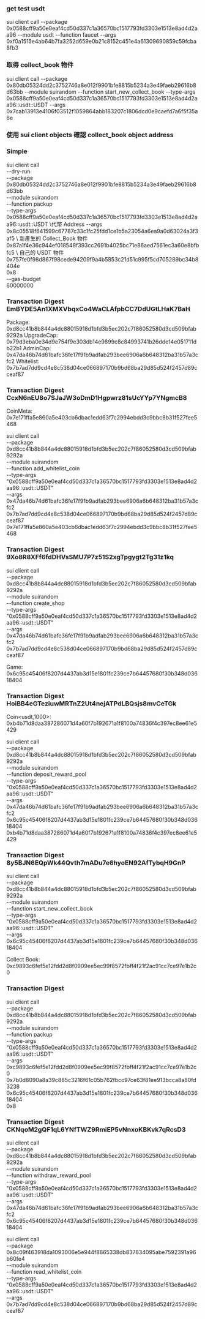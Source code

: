 ### get test usdt

sui client call --package 0x0588cff9a50e0eaf4cd50d337c1a36570bc1517793fd3303e1513e8ad4d2aa96 --module usdt --function faucet --args 0xf0a1515e4ab64b7fa3252d659e0b21c8152c451e4a61309690859c59fcba8fb3

### 取得 collect_book 物件

sui client call --package 0x80db05324dd2c3752746a8e012f9901bfe8815b5234a3e49faeb29616b8d63bb --module suirandom --function start_new_collect_book --type-args 0x0588cff9a50e0eaf4cd50d337c1a36570bc1517793fd3303e1513e8ad4d2aa96::usdt::USDT --args 0x7cab13913e4106f03512f1059864abb183207c1806dcd0e9caefd7a6f5f35a6e

### 使用 sui client objects 確認 collect_book object address

### Simple

sui client call \
--dry-run \
--package 0x80db05324dd2c3752746a8e012f9901bfe8815b5234a3e49faeb29616b8d63bb \
--module suirandom \
--function packup \
--type-args 0x0588cff9a50e0eaf4cd50d337c1a36570bc1517793fd3303e1513e8ad4d2aa96::usdt::USDT \代幣 Address
--args \
0x8c05518f641599c67787c33c1fc25fdd1ce1b5a23054a6ea9a0d63024a3f3af5 \ 新產生的 Collect_Book 物件
0x87a1f4e36c944ef018548f393cc2691b4025bc71e86aed7561ec3a60e8bfbfc5 \ 自己的 USDT 物件
0x757fe0f98d867f98cede94209f9a4b5853c21d51c995f5cd705289bc34b8404e \
0x8 \
--gas-budget \
60000000

### Transaction Digest EmBYDE5An1XMXVbqxCo4WaCLAfpbCC7DdUGtLHaK7BaH

Package: 0xd8cc41b8b844a4dc88015918d1bfd3b5ec202c7f86052580d3cd509bfab9292a
UpgradeCap: 0x79d3eba0e34d9e754f9e303db14e9899c8c84993741b26dde14e051711db22b1
AdminCap: 0x47da46b74d61bafc36fe17f91b9adfab293bee6906a6b648312ba31b57a3cfc2
Whitelist: 0x7b7ad7dd9cd4e8c538d04ce066897170b9bd68ba29d85d524f2457d89cceaf87

### Transaction Digest CcxN6nEU8o7SJaJW3oDmD1Hgpwrz81sUcYYp7YNgmcB8

CoinMeta<usdt>: 0x7e171ffa5e860a5e403cb6dbac1edd63f7c2994ebdd3c9bbc8b31f527fee5468

sui client call \
--package 0xd8cc41b8b844a4dc88015918d1bfd3b5ec202c7f86052580d3cd509bfab9292a \
--module suirandom \
--function add_whitelist_coin \
--type-args "0x0588cff9a50e0eaf4cd50d337c1a36570bc1517793fd3303e1513e8ad4d2aa96::usdt::USDT" \
--args \
0x47da46b74d61bafc36fe17f91b9adfab293bee6906a6b648312ba31b57a3cfc2 \
0x7b7ad7dd9cd4e8c538d04ce066897170b9bd68ba29d85d524f2457d89cceaf87 \
0x7e171ffa5e860a5e403cb6dbac1edd63f7c2994ebdd3c9bbc8b31f527fee5468

### Transaction Digest 9Xo8R8XFf6fdDHVsSMU7P7z51S2xgTpgygt2Tg31z1kq

sui client call \
--package 0xd8cc41b8b844a4dc88015918d1bfd3b5ec202c7f86052580d3cd509bfab9292a \
--module suirandom \
--function create_shop \
--type-args "0x0588cff9a50e0eaf4cd50d337c1a36570bc1517793fd3303e1513e8ad4d2aa96::usdt::USDT" \
--args \
0x47da46b74d61bafc36fe17f91b9adfab293bee6906a6b648312ba31b57a3cfc2 \
0x7b7ad7dd9cd4e8c538d04ce066897170b9bd68ba29d85d524f2457d89cceaf87

Game: 0x6c95c45406f8207d4437ab3d15e1801fc239ce7b64457680f30b348d03618404

### Transaction Digest HoiBB4eGTeziuwMRTnZ2Ut4nejATPdLBQsjs8mvCeTGk

Coin<usdt,1000>: 0xb4b71d8daa387286071d4a60f7b192671a1f8100a74836f4c397ec8ee61e5429

sui client call \
--package 0xd8cc41b8b844a4dc88015918d1bfd3b5ec202c7f86052580d3cd509bfab9292a \
--module suirandom \
--function deposit_reward_pool \
--type-args "0x0588cff9a50e0eaf4cd50d337c1a36570bc1517793fd3303e1513e8ad4d2aa96::usdt::USDT" \
--args \
0x47da46b74d61bafc36fe17f91b9adfab293bee6906a6b648312ba31b57a3cfc2 \
0x6c95c45406f8207d4437ab3d15e1801fc239ce7b64457680f30b348d03618404 \
0xb4b71d8daa387286071d4a60f7b192671a1f8100a74836f4c397ec8ee61e5429

### Transaction Digest 8y5BJN6EQpWk44Qvth7mADu7e6hyoEN92AfTybqH9GnP

sui client call \
--package 0xd8cc41b8b844a4dc88015918d1bfd3b5ec202c7f86052580d3cd509bfab9292a \
--module suirandom \
--function start_new_collect_book \
--type-args "0x0588cff9a50e0eaf4cd50d337c1a36570bc1517793fd3303e1513e8ad4d2aa96::usdt::USDT" \
--args \
0x6c95c45406f8207d4437ab3d15e1801fc239ce7b64457680f30b348d03618404

Collect Book: 0xc9893c6fef5e12fdd2d8f0909ee5ec99f8572fbff4f21f2ac91cc7ce97e1b2c0

### Transaction Digest

sui client call \
--package 0xd8cc41b8b844a4dc88015918d1bfd3b5ec202c7f86052580d3cd509bfab9292a \
--module suirandom \
--function packup \
--type-args "0x0588cff9a50e0eaf4cd50d337c1a36570bc1517793fd3303e1513e8ad4d2aa96::usdt::USDT" \
--args \
0xc9893c6fef5e12fdd2d8f0909ee5ec99f8572fbff4f21f2ac91cc7ce97e1b2c0 \
0x7b0d8090a8a39c885c3216f61c05b762fbcc97ce63f81ee913bcca8a80fd3238 \
0x6c95c45406f8207d4437ab3d15e1801fc239ce7b64457680f30b348d03618404 \
0x8

### Transaction Digest CKNqoM2gQF1qL6YNfTWZ9RmiEP5vNnxoKBKvk7qRcsD3

sui client call \
--package 0xd8cc41b8b844a4dc88015918d1bfd3b5ec202c7f86052580d3cd509bfab9292a \
--module suirandom \
--function withdraw_reward_pool \
--type-args "0x0588cff9a50e0eaf4cd50d337c1a36570bc1517793fd3303e1513e8ad4d2aa96::usdt::USDT" \
--args \
0x47da46b74d61bafc36fe17f91b9adfab293bee6906a6b648312ba31b57a3cfc2 \
0x6c95c45406f8207d4437ab3d15e1801fc239ce7b64457680f30b348d03618404

sui client call \
--package 0x8c09f463918da1093006e5e944f8665338db837634095abe7592391a96b60fe4 \
--module suirandom \
--function read_whitelist_coin \
--type-args "0x0588cff9a50e0eaf4cd50d337c1a36570bc1517793fd3303e1513e8ad4d2aa96::usdt::USDT" \
--args \
0x7b7ad7dd9cd4e8c538d04ce066897170b9bd68ba29d85d524f2457d89cceaf87
